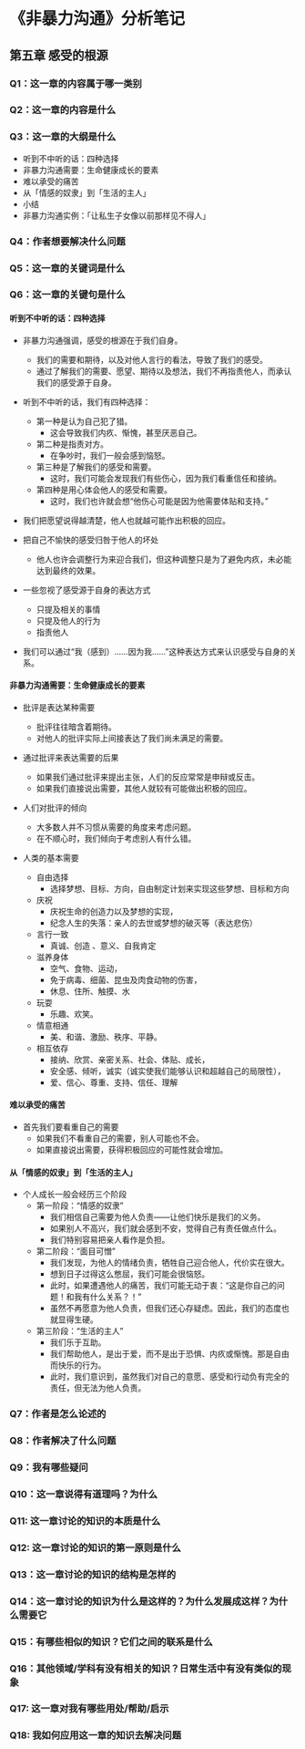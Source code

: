 # 《非暴力沟通》分析笔记

## 第五章 感受的根源

### Q1：这一章的内容属于哪一类别

### Q2：这一章的内容是什么

### Q3：这一章的大纲是什么

- 听到不中听的话：四种选择
- 非暴力沟通需要：生命健康成长的要素
- 难以承受的痛苦
- 从「情感的奴隶」到「生活的主人」
- 小结
- 非暴力沟通实例：「让私生子女像以前那样见不得人」

### Q4：作者想要解决什么问题

### Q5：这一章的关键词是什么

### Q6：这一章的关键句是什么

#### 听到不中听的话：四种选择

- 非暴力沟通强调，感受的根源在于我们自身。
  - 我们的需要和期待，以及对他人言行的看法，导致了我们的感受。
  - 通过了解我们的需要、愿望、期待以及想法，我们不再指责他人，而承认我们的感受源于自身。

- 听到不中听的话，我们有四种选择：
  - 第一种是认为自己犯了猎。
    - 这会导致我们内疚、惭愧，甚至厌恶自己。
  - 第二种是指责对方。
    - 在争吵时，我们一般会感到恼怒。
  - 第三种是了解我们的感受和需要。
    - 这时，我们可能会发现我们有些伤心，因为我们看重信任和接纳。
  - 第四种是用心体会他人的感受和需要。
    - 这时，我们也许就会想“他伤心可能是因为他需要体贴和支持。”

- 我们把愿望说得越清楚，他人也就越可能作出积极的回应。

- 把自己不愉快的感受归咎于他人的坏处
  - 他人也许会调整行为来迎合我们，但这种调整只是为了避免内疚，未必能达到最终的效果。

- 一些忽视了感受源于自身的表达方式
  - 只提及相关的事情
  - 只提及他人的行为
  - 指责他人

- 我们可以通过“我（感到）……因为我……”这种表达方式来认识感受与自身的关系。

#### 非暴力沟通需要：生命健康成长的要素

- 批评是表达某种需要
  - 批评往往暗含着期待。
  - 对他人的批评实际上间接表达了我们尚未满足的需要。

- 通过批评来表达需要的后果
  - 如果我们通过批评来提出主张，人们的反应常常是申辩或反击。
  - 如果我们直接说出需要，其他人就较有可能做出积极的回应。

- 人们对批评的倾向
  - 大多数人并不习惯从需要的角度来考虑问题。
  - 在不顺心时，我们倾向于考虑别人有什么错。

- 人类的基本需要
  - 自由选择
    - 选择梦想、目标、方向，自由制定计划来实现这些梦想、目标和方向
  - 庆祝
    - 庆祝生命的创造力以及梦想的实现，
    - 纪念人生的失落：亲人的去世或梦想的破灭等（表达悲伤）
  - 言行一致
    - 真诚、创造 、意义、自我肯定
  - 滋养身体
    - 空气、食物、运动，
    - 免于病毒、细菌、昆虫及肉食动物的伤害，
    - 休息、住所、触摸、水
  - 玩耍
    - 乐趣、欢笑。
  - 情意相通
    - 美、和谐、激励、秩序、平静。
  - 相互依存
    - 接纳、欣赏、亲密关系、社会、体贴、成长，
    - 安全感、倾听，诚实（诚实使我们能够认识和超越自己的局限性），
    - 爱、信心、尊重、支持、信任、理解

#### 难以承受的痛苦

- 首先我们要看重自己的需要
  - 如果我们不看重自己的需要，别人可能也不会。
  - 如果直接说出需要，获得积极回应的可能性就会增加。

#### 从「情感的奴隶」到「生活的主人」

- 个人成长一般会经历三个阶段
  - 第一阶段：“情感的奴隶”
    - 我们相信自己需要为他人负责——让他们快乐是我们的义务。
    - 如果别人不高兴，我们就会感到不安，觉得自己有责任做点什么。
    - 我们特别容易把亲人看作是负担。
  - 第二阶段：“面目可憎”
    - 我们发现，为他人的情绪负责，牺牲自己迎合他人，代价实在很大。
    - 想到日子过得这么憋屈，我们可能会很恼怒。
    - 此时，如果遭遇他人的痛苦，我们可能无动于衷：“这是你自己的问题！和我有什么关系？！”
    - 虽然不再愿意为他人负责，但我们还心存疑虑。因此，我们的态度也就显得生硬。
  - 第三阶段：“生活的主人”
    - 我们乐于互助。
    - 我们帮助他人，是出于爱，而不是出于恐惧、内疚或惭愧。那是自由而快乐的行为。
    - 此时，我们意识到，虽然我们对自己的意愿、感受和行动负有完全的责任，但无法为他人负责。

### Q7：作者是怎么论述的

### Q8：作者解决了什么问题

### Q9：我有哪些疑问

### Q10：这一章说得有道理吗？为什么

### Q11: 这一章讨论的知识的本质是什么

### Q12: 这一章讨论的知识的第一原则是什么

### Q13：这一章讨论的知识的结构是怎样的

### Q14：这一章讨论的知识为什么是这样的？为什么发展成这样？为什么需要它

### Q15：有哪些相似的知识？它们之间的联系是什么

### Q16：其他领域/学科有没有相关的知识？日常生活中有没有类似的现象

### Q17: 这一章对我有哪些用处/帮助/启示

### Q18: 我如何应用这一章的知识去解决问题
